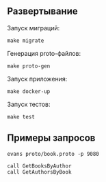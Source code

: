 <h2> Развертывание </h2>

Запуск миграций:
```
make migrate
```
Генерация proto-файлов:
```
make proto-gen
```
Запуск приложения:
```
make docker-up
```
Запуск тестов:
```
make test
```
<h2> Примеры запросов </h2>

```
evans proto/book.proto -p 9080

call GetBooksByAuthor
call GetAuthorsByBook
```

